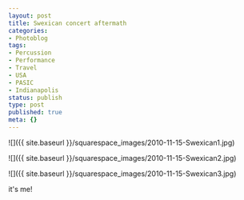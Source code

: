 ```yaml
---
layout: post
title: Swexican concert aftermath
categories:
- Photoblog
tags:
- Percussion
- Performance
- Travel
- USA
- PASIC
- Indianapolis
status: publish
type: post
published: true
meta: {}
---
```


![]({{ site.baseurl }}/squarespace_images/2010-11-15-Swexican1.jpg)
 
![]({{ site.baseurl }}/squarespace_images/2010-11-15-Swexican2.jpg)
   
![]({{ site.baseurl }}/squarespace_images/2010-11-15-Swexican3.jpg)

it's me!
